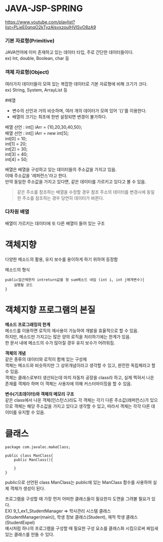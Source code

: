 # JAVA-JSP-SPRING
https://www.youtube.com/playlist?list=PLieE0qnqO2kTyzAlsvxzoulHVISvO8zA9

### 기본 자료형(Primitive)
JAVA언어에 이미 존재하고 있는 데이터 타입, 주로 간단한 데이터들이다.  
ex) Int, double, Boolean, char 등  

### 객체 자료형(Object)
여러가지 데이터들이 모여 있는 복잡한 데이터로 기본 자료형에 비해 크기가 크다.  
ex) String, System, ArrayList 등  

#배열
- 변수의 선언과 거의 비슷하며, 여러 개의 데이터가 모여 있어 '{}'를 이용한다.
- 배열의 크기는 최초에 한번 설정되면 변경이 불가하다.  

배열 선언 : int[] iArr = {10,20,30,40,50};  
배열 선언 : int[] iArr = new int[5];  
int[0] = 10;  
int[1] = 20;  
int[2] = 30;  
int[3] = 40;  
int[4] = 50;   

배열은 배열을 구성하고 있는 데이터들의 주소값을 가지고 있음.  
이때 주소값을 '레퍼런스'라고 한다.  
만약 동일한 주소값을 가지고 있다면, 같은 데이터를 가르키고 있다고 볼 수 있음.  
> 같은 주소를 참조하는 배열을 수정할 경우 참조 주소의 데이터를 변경시에 동일한 주소를 참조하는 경우 당연히 데이터가 바뀐다.

### 다차원 배열
배열이 가르키는 데이터에 또 다른 배열이 들어 있는 구조  

# 객체지향
다양한 메소드의 활용, 유지 보수를 용이하게 하기 위하여 등장함  

메소드의 형식
~~~
public접근제한자 intreturn값을 형 sum메소드 네임 (int i, int j매개변수){
    실행될 코드
}
~~~

# 객체지향 프로그램의 본질
**메소드 프로그래밍의 한계**    
메소드를 이용하면 로직의 재사용이 가능하여 개발을 효율적으로 할 수 있음.  
하지만, 메소드만 가지고는 많은 양의 로직을 처리하기에는 한계가 있음.  
한 문서 내에 메소드의 수가 많아질 경우 유지 보수가 어려워짐.  

**객체의 개념**  
같은 종류의 데이터와 로직이 함께 있는 구성체  
객체는 메소드와 비슷하지만 그 상위개념이라고 생각할 수 있고, 완전한 독립체라고 할 수 있음.  
객체는 클래스로부터 생산되는데 마치 자동차 공장을 class라 하고, 실제 찍혀서 나온 존재를 객체라 하며 이 객체는 사용자에 의해 커스터마이징을 할 수 있음.  

**변수(기초데이터)와 객체의 메모리 구조**  
같은 class에서 나온 객체(인스턴스)라도 각 객체는 각기 다른 주소값(레퍼런스)가 있으므로 객체는 해당 주소값을 가지고 있다고 생각할 수 있고, 따라서 객체는 각각 다른 데이터를 유지할 수 있음.  

# 클래스
~~~
package com.javalec.makeClass;

public class ManClass{
    public ManClass(){
        
    }
}
~~~
public으로 선언된 class ManClass는 public에 있는 ManClass 함수를 사용하여 실제 객체가 생성이 된다.  

프로그램을 구성할 때 가장 먼저 어떠한 클래스들이 필요한지 도면을 그려볼 필요가 있다.  
EX) 9_1_ex1_StudentManager => 학사관리 시스템 클래스(StudentManager(main)), 학생 정보 클래스(Student), 재적 학생 클래스(StudentExpel)  
예시처럼 하나의 프로그램을 구성할 때 필요한 구성 요소를 클래스화 시킴으로써 짜임새있는 클래스를 만들 수 있다.  


